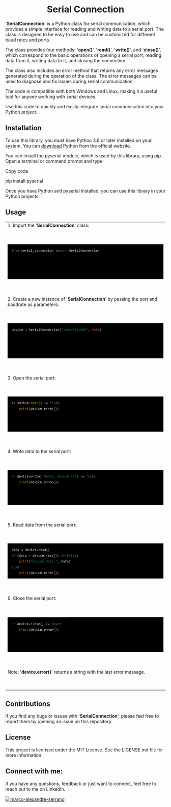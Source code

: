 <h1 align="center">Serial Connection</h1>

<p>'<b>SerialConnection</b>' is a Python class for serial communication, which provides a simple interface for reading and writing data to a serial port. The class is designed to be easy to use and can be customized for different baud rates and ports.</p>

The class provides four methods: '<b>open()</b>', '<b>read()</b>', '<b>write()</b>', and '<b>close()</b>', which correspond to the basic operations of opening a serial port, reading data from it, writing data to it, and closing the connection.

<p>The class also includes an error method that returns any error messages generated during the operation of the class. The error messages can be used to diagnose and fix issues during serial communication.</p>

The code is compatible with both Windows and Linux, making it a useful tool for anyone working with serial devices.

<p>Use this code to quickly and easily integrate serial communication into your Python project.</p>


<h2>Installation</h2>

<p>To use this library, you must have Python 3.6 or later installed on your system. You can <a href="https://www.python.org/downloads/" target="_blank">download</a> Python from the official website.</p>

You can install the pyserial module, which is used by this library, using pip. Open a terminal or command prompt and type:

<p>Copy code</p>
pip install pyserial

<p>Once you have Python and pyserial installed, you can use this library in your Python projects.</p>

<h2>Usage</h2>

<table>
	<tr>
    	<td>1. Import the '<b>SerialConnection</b>' class:<p>&nbsp;</p></td>
	</tr>	  
	<tr>
    	<td><img src="screens/1.jpg" alt="Screenshot 1"></td>
	</tr>	  
	<tr>
		<td><p>&nbsp;</p><p>2. Create a new instance of '<b>SerialConnection</b>' by passing the port and baudrate as parameters: </p><p>&nbsp;</p></td>
	</tr>	  
	<tr>
    	<td><img src="screens/2.jpg" alt="Screenshot 2"></td>
	</tr>	  
	<tr>
    	<td><p>&nbsp;</p><p>3. Open the serial port:</p><p>&nbsp;</p></td>
	</tr>	  
	<tr>
    	<td><img src="screens/3.jpg" alt="Screenshot 3"></td>
	</tr>	  
	<tr>
    	<td><p>&nbsp;</p><p>4. Write data to the serial port:</p><p>&nbsp;</p></td>
	</tr>	  
	<tr>
    	<td><img src="screens/4.jpg" alt="Screenshot 4"></td>
	</tr>	  
	<tr>
    	<td><p>&nbsp;</p><p>5. Read data from the serial port:</p><p>&nbsp;</p></td>
	</tr>	
	<tr>
    	<td><img src="screens/5.jpg" alt="Screenshot 5"></td>
	</tr>	
	<tr>
    	<td><p>&nbsp;</p><p>6. Close the serial port:</p><p>&nbsp;</p></td>
	</tr>	
	<tr>
    	<td><img src="screens/6.jpg" alt="Screenshot 6"></td>
	</tr>	
	<tr>
    	<td><p>&nbsp;</p><p>Note: '<b>device.error()</b>' returns a string with the last error message.</p><p>&nbsp;</p></td>
	</tr>
</table>

<h2>Contributions</h2>

<p>If you find any bugs or issues with '<b>SerialConnection</b>', please feel free to report them by opening an issue on this repository.</p>

<h2>License</h2>

<p>This project is licensed under the MIT License. See the LICENSE.md file for more information.</p>

<h2>Connect with me:</h2>

<p>
If you have any questions, feedback or just want to connect, feel free to reach out to me on LinkedIn.
</p>

<a href="https://linkedin.com/in/marco-alexandre-serrano" target="blank"><img align="center" src="https://raw.githubusercontent.com/rahuldkjain/github-profile-readme-generator/master/src/images/icons/Social/linked-in-alt.svg" alt="marco-alexandre-serrano" height="30" width="40" /></a>
